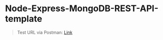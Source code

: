 # Node-Express-MongoDB-REST-API-template
> Test URL via Postman: [Link](https://www.postman.com/supply-administrator-56584646/workspace/my-workspace/collection/24393116-46ba2a8d-f6c5-409f-9ee9-c1b1fd0eba0d?action=share&creator=24393116)
